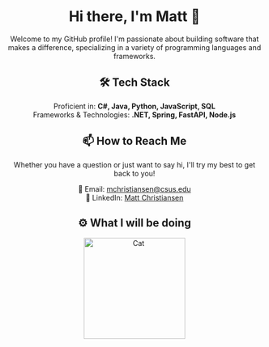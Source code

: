 <h1 align="center">Hi there, I'm Matt 👋</h1>

<p align="center">
  Welcome to my GitHub profile! I'm passionate about building software that makes a difference, specializing in a variety of programming languages and frameworks.
</p>

<h2 align="center">🛠 Tech Stack</h2>
<p align="center">
  Proficient in: <strong>C#, Java, Python, JavaScript, SQL</strong><br>
  Frameworks & Technologies: <strong>.NET, Spring, FastAPI, Node.js</strong>
</p>

<h2 align="center">📫 How to Reach Me</h2>
<p align="center">
  Whether you have a question or just want to say hi, I'll try my best to get back to you!
</p>

<p align="center">
  📧 Email: <a href="mailto:mchristiansen@csus.edu">mchristiansen@csus.edu</a><br>
  🔗 LinkedIn: <a href="https://www.linkedin.com/in/matt-christiansen-239709149/">Matt Christiansen</a>
</p>

<h2 align="center">⚙️ What I will be doing</h2>
<p align="center">
  <img src="https://media1.tenor.com/m/GOj9ZF_-ZOcAAAAC/cat.gif" alt="Cat" width="200"/>
</p>

